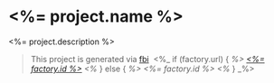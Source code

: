 # <%= project.name %>

<%= project.description %>

> This project is generated via&nbsp;[fbi](https://github.com/fbi-js/fbi)&nbsp; <%_ if (factory.url) { _%> [<%= factory.id %>](<%= factory.url %>) <%_ } else { _%> <%= factory.id %> <%_ } _%>
